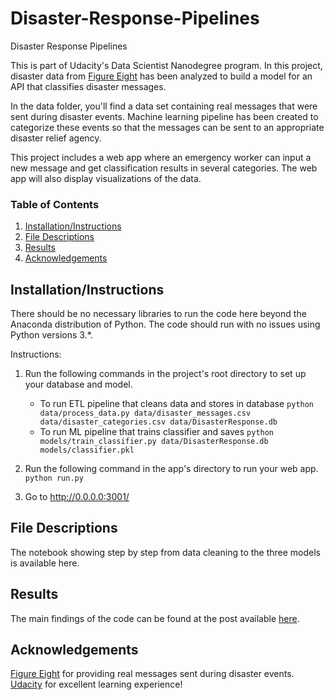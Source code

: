 # Disaster-Response-Pipelines
Disaster Response Pipelines

This is part of Udacity's Data Scientist Nanodegree program. In this project, disaster data from [Figure Eight](https://www.figure-eight.com/) has been analyzed to build a model for an API that classifies disaster messages.

In the data folder, you'll find a data set containing real messages that were sent during disaster events. Machine learning pipeline has been created to categorize these events so that the messages can be sent to an appropriate disaster relief agency.

This project includes a web app where an emergency worker can input a new message and get classification results in several categories. The web app will also display visualizations of the data.

### Table of Contents

1. [Installation/Instructions](#installation)
2. [File Descriptions](#files)
3. [Results](#results)
4. [Acknowledgements](#Acknowledgements)

## Installation/Instructions <a name="installation"></a>

There should be no necessary libraries to run the code here beyond the Anaconda distribution of Python.  The code should run with no issues using Python versions 3.*.

Instructions:
1. Run the following commands in the project's root directory to set up your database and model.

    - To run ETL pipeline that cleans data and stores in database
        `python data/process_data.py data/disaster_messages.csv data/disaster_categories.csv data/DisasterResponse.db`
    - To run ML pipeline that trains classifier and saves
        `python models/train_classifier.py data/DisasterResponse.db models/classifier.pkl`

2. Run the following command in the app's directory to run your web app.
    `python run.py`

3. Go to http://0.0.0.0:3001/


## File Descriptions <a name="files"></a>

The notebook showing step by step from data cleaning to the three models is available here.

## Results<a name="results"></a>

The main findings of the code can be found at the post available [here](https://medium.com/@amaluddin11/best-indicators-for-day-traders-e029d526f336).

## Acknowledgements<a name="Acknowledgements"></a>

[Figure Eight](https://www.figure-eight.com/) for providing real messages sent during disaster events.
[Udacity](https://www.udacity.com/) for excellent learning experience!


